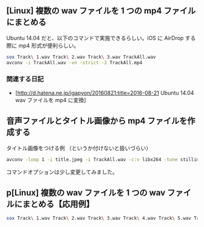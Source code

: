 ## [Linux] 複数の wav ファイルを 1 つの mp4 ファイルにまとめる

Ubuntu 14.04 だと、以下のコマンドで実施できるらしい。iOS に AirDrop する際に mp4 形式が便利らしい。
```sh
sox Track\ 1.wav Track\ 2.wav Track\ 3.wav TrackAll.wav
avconv -i TrackAll.wav -vn -strict -2 TrackAll.mp4
```


### 関連する日記

* [http://d.hatena.ne.jp/igapyon/20160821:title=2016-08-21 Ubuntu 14.04 wav ファイルを mp4 に変換]


## 音声ファイルとタイトル画像から mp4 ファイルを作成する

タイトル画像をつける例 （というか付けないと扱いづらい）
```sh
avconv -loop 1 -i title.jpeg -i TrackAll.wav -c:v libx264 -tune stillimage -c:a aac -strict experimental -b:a 192k -shortest TrackAll.mp4
```
コマンドオプションは少し変更してみました。


## p[Linux] 複数の wav ファイルを 1 つの wav ファイルにまとめる【応用例】

```sh
sox Track\ 1.wav Track\ 2.wav Track\ 3.wav Track\ 4.wav Track\ 5.wav Track\ 6.wav Track\ 7.wav Track\ 8.wav Track\ 9.wav Track\ 10.wav Track\ 11.wav Track\ 12.wav Track\ 13.wav Track\ 14.wav Track\ 15.wav Track\ 16.wav Track\ 17.wav Track\ 18.wav Track\ 19.wav Track\ 20.wav Track\ 21.wav Track\ 22.wav Track\ 23.wav Track\ 24.wav Track\ 25.wav Track\ 26.wav Track\ 27.wav Track\ 28.wav Track\ 29.wav Track\ 30.wav Track\ 31.wav Track\ 32.wav Track\ 33.wav Track\ 34.wav Track\ 35.wav Track\ 36.wav Track\ 37.wav Track\ 38.wav Track\ 39.wav Track\ 40.wav Track\ 41.wav Track\ 42.wav Track\ 43.wav Track\ 44.wav Track\ 45.wav Track\ 46.wav Track\ 47.wav Track\ 48.wav Track\ 49.wav Track\ 50.wav Track\ 51.wav Track\ 52.wav Track\ 53.wav Track\ 54.wav Track\ 55.wav Track\ 56.wav Track\ 57.wav Track\ 58.wav Track\ 59.wav Track\ 60.wav Track\ 61.wav Track\ 62.wav Track\ 63.wav Track\ 64.wav Track\ 65.wav Track\ 66.wav Track\ 67.wav Track\ 68.wav Track\ 69.wav Track\ 70.wav Track\ 71.wav Track\ 72.wav TrackAll.wav
```

